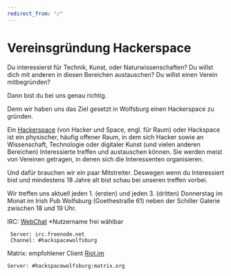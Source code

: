 ```yaml
---
redirect_from: "/"
---
```


# Vereinsgründung Hackerspace
   

Du interessierst für Technik, Kunst, oder Naturwissenschaften?
Du willst dich mit anderen in diesen Bereichen austauschen? 
Du willst einen Verein mitbegründen?

Dann bist du bei uns genau richtig.

Denn wir haben uns das Ziel gesetzt in Wolfsburg einen Hackerspace zu gründen.

Ein [Hackerspace](https://de.wikipedia.org/wiki/Hackerspace) (von Hacker und Space, engl. für Raum) oder Hackspace ist ein physischer, häufig offener Raum, in dem sich Hacker sowie an Wissenschaft, Technologie oder digitaler Kunst (und vielen anderen Bereichen) Interessierte treffen und austauschen können. Sie werden meist von Vereinen getragen, in denen sich die Interessenten organisieren.



Und dafür brauchen wir ein paar Mitstreiter.
Deswegen wenn du Interessiert bist und mindestens 18 Jahre alt bist schau bei unseren treffen vorbei.

Wir treffen uns aktuell jeden 1. (ersten) und jeden 3. (dritten) Donnerstag im Monat im Irish Pub Wolfsburg (Goethestraße 61) neben der Schiller Galerie zwischen 18 und 19 Uhr.

IRC: [WebChat](https://kiwiirc.com/nextclient/irc.freenode.net/#hackspacewolfsburg) 
     *Nutzername frei wählbar
     
     Server: irc.freenode.net
     Channel: #hackspacewolfsburg

Matrix: empfohlener Client [Riot.im](https://about.riot.im)
        
	Server: #hackspacewolfsburg:matrix.org
